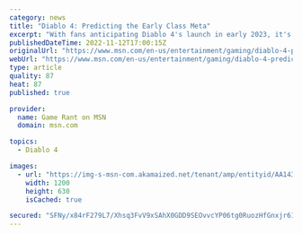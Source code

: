 ```yaml
---
category: news
title: "Diablo 4: Predicting the Early Class Meta"
excerpt: "With fans anticipating Diablo 4's launch in early 2023, it's time to look at which classes seem best suited to both PvE and PvP situations."
publishedDateTime: 2022-11-12T17:00:15Z
originalUrl: "https://www.msn.com/en-us/entertainment/gaming/diablo-4-predicting-the-early-class-meta/ar-AA142R5d"
webUrl: "https://www.msn.com/en-us/entertainment/gaming/diablo-4-predicting-the-early-class-meta/ar-AA142R5d"
type: article
quality: 87
heat: 87
published: true

provider:
  name: Game Rant on MSN
  domain: msn.com

topics:
  - Diablo 4

images:
  - url: "https://img-s-msn-com.akamaized.net/tenant/amp/entityid/AA1431Vz.img?h=630&w=1200&m=6&q=60&o=t&l=f&f=jpg&x=691&y=95"
    width: 1200
    height: 630
    isCached: true

secured: "SFNy/x84rF279L7/Xhsq3FvV9xSAhX0GDD9SEOvvcYP06tg0RuozHfGnxjr616lPPKmm1PZNdO9SHMK60rinlmtBQ/sR9K36B3Jvm76m1VvBXp/MIRku54ql8gUuzrAWK9yIB8W09+fv+oyv9tREKQrfH5UbbyNM2Avmxv6Jt11CdF6GC1ePvFf2MIJJFbMgT+vqtt6XKZ+H+SNZUFMJhDzr8IyCJD/UYx9vnBzfHk+mvZP/obrDOBEZgWzcR/x60WGMfLnvw2sYUBAyIhk9tk1MkkD9IsZtqYvC5rvL8uxZCQf9WRHbgBFFOH8zcxNXbJhZ37mT0ZvkczvepWrKCG4+lmmfEPn37sTztM2zpDY=;D6AJ1sHKHowTyfSCMM9XWg=="
---
```


